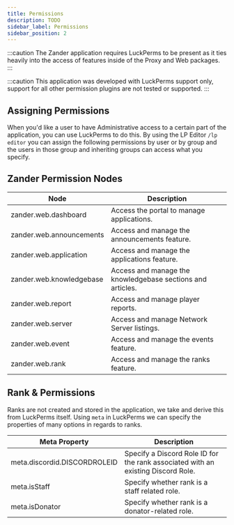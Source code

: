 ```yaml
---
title: Permissions
description: TODO
sidebar_label: Permissions
sidebar_position: 2
---
```


:::caution
The Zander application requires LuckPerms to be present as it ties heavily into the access of features inside of the Proxy and Web packages.
:::

:::caution
This application was developed with LuckPerms support only, support for all other permission plugins are not tested or supported.
:::

## Assigning Permissions
When you'd like a user to have Administrative access to a certain part of the application, you can use LuckPerms to do this. By using the LP Editor `/lp editor` you can assign the following permissions by user or by group and the users in those group and inheriting groups can access what you specify.

## Zander Permission Nodes
 Node                     | Description                                                
--------------------------|------------------------------------------------------------
 zander.web.dashboard     | Access the portal to manage applications.                  
 zander.web.announcements | Access and manage the announcements feature.               
 zander.web.application   | Access and manage the applications feature.                
 zander.web.knowledgebase | Access and manage the knowledgebase sections and articles. 
 zander.web.report        | Access and manage player reports.                          
 zander.web.server        | Access and manage Network Server listings.                 
 zander.web.event         | Access and manage the events feature.                      
 zander.web.rank          | Access and manage the ranks feature.                       

## Rank & Permissions
Ranks are not created and stored in the application, we take and derive this from LuckPerms itself. Using `meta` in LuckPerms we can specify the properties of many options in regards to ranks.

 Meta Property                | Description                                                                            
------------------------------|----------------------------------------------------------------------------------------
 meta.discordid.DISCORDROLEID | Specify a Discord Role ID for the rank associated with an existing Discord Role. 
 meta.isStaff                 | Specify whether rank is a staff related role.                                          
 meta.isDonator               | Specify whether rank is a donator-related role.                                        